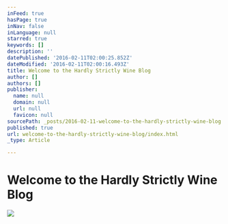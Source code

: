 ```yaml
---
inFeed: true
hasPage: true
inNav: false
inLanguage: null
starred: true
keywords: []
description: ''
datePublished: '2016-02-11T02:00:25.852Z'
dateModified: '2016-02-11T02:00:16.493Z'
title: Welcome to the Hardly Strictly Wine Blog
author: []
authors: []
publisher:
  name: null
  domain: null
  url: null
  favicon: null
sourcePath: _posts/2016-02-11-welcome-to-the-hardly-strictly-wine-blog.md
published: true
url: welcome-to-the-hardly-strictly-wine-blog/index.html
_type: Article

---
```

# Welcome to the Hardly Strictly Wine Blog
![](https://the-grid-user-content.s3-us-west-2.amazonaws.com/81f03054-698b-4654-b688-5fba8b30b759.jpg)